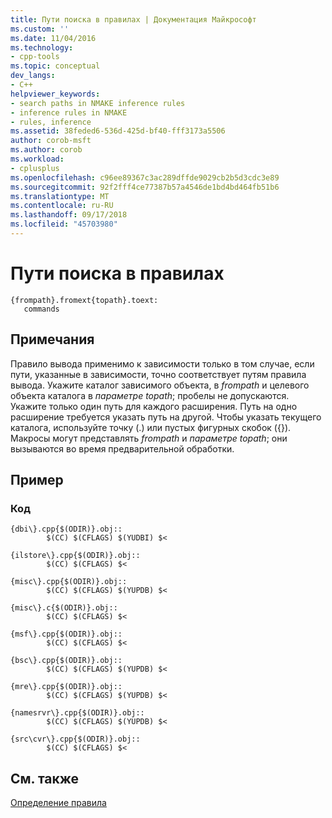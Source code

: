 ```yaml
---
title: Пути поиска в правилах | Документация Майкрософт
ms.custom: ''
ms.date: 11/04/2016
ms.technology:
- cpp-tools
ms.topic: conceptual
dev_langs:
- C++
helpviewer_keywords:
- search paths in NMAKE inference rules
- inference rules in NMAKE
- rules, inference
ms.assetid: 38feded6-536d-425d-bf40-fff3173a5506
author: corob-msft
ms.author: corob
ms.workload:
- cplusplus
ms.openlocfilehash: c96ee89367c3ac289dffde9029cb2b5d3cdc3e89
ms.sourcegitcommit: 92f2fff4ce77387b57a4546de1bd4bd464fb51b6
ms.translationtype: MT
ms.contentlocale: ru-RU
ms.lasthandoff: 09/17/2018
ms.locfileid: "45703980"
---
```

# <a name="search-paths-in-rules"></a>Пути поиска в правилах

```
{frompath}.fromext{topath}.toext:
   commands
```

## <a name="remarks"></a>Примечания

Правило вывода применимо к зависимости только в том случае, если пути, указанные в зависимости, точно соответствует путям правила вывода. Укажите каталог зависимого объекта, в *frompath* и целевого объекта каталога в *параметре topath*; пробелы не допускаются. Укажите только один путь для каждого расширения. Путь на одно расширение требуется указать путь на другой. Чтобы указать текущего каталога, используйте точку (.) или пустых фигурных скобок ({}). Макросы могут представлять *frompath* и *параметре topath*; они вызываются во время предварительной обработки.

## <a name="example"></a>Пример

### <a name="code"></a>Код

```
{dbi\}.cpp{$(ODIR)}.obj::
        $(CC) $(CFLAGS) $(YUDBI) $<

{ilstore\}.cpp{$(ODIR)}.obj::
        $(CC) $(CFLAGS) $<

{misc\}.cpp{$(ODIR)}.obj::
        $(CC) $(CFLAGS) $(YUPDB) $<

{misc\}.c{$(ODIR)}.obj::
        $(CC) $(CFLAGS) $<

{msf\}.cpp{$(ODIR)}.obj::
        $(CC) $(CFLAGS) $<

{bsc\}.cpp{$(ODIR)}.obj::
        $(CC) $(CFLAGS) $(YUPDB) $<

{mre\}.cpp{$(ODIR)}.obj::
        $(CC) $(CFLAGS) $(YUPDB) $<

{namesrvr\}.cpp{$(ODIR)}.obj::
        $(CC) $(CFLAGS) $(YUPDB) $<

{src\cvr\}.cpp{$(ODIR)}.obj::
        $(CC) $(CFLAGS) $<
```

## <a name="see-also"></a>См. также

[Определение правила](../build/defining-a-rule.md)